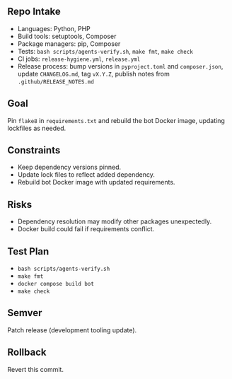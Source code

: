 ## Repo Intake
- Languages: Python, PHP
- Build tools: setuptools, Composer
- Package managers: pip, Composer
- Tests: `bash scripts/agents-verify.sh`, `make fmt`, `make check`
- CI jobs: `release-hygiene.yml`, `release.yml`
- Release process: bump versions in `pyproject.toml` and `composer.json`, update `CHANGELOG.md`, tag `vX.Y.Z`, publish notes from `.github/RELEASE_NOTES.md`

## Goal
Pin `flake8` in `requirements.txt` and rebuild the bot Docker image, updating lockfiles as needed.

## Constraints
- Keep dependency versions pinned.
- Update lock files to reflect added dependency.
- Rebuild bot Docker image with updated requirements.

## Risks
- Dependency resolution may modify other packages unexpectedly.
- Docker build could fail if requirements conflict.

## Test Plan
- `bash scripts/agents-verify.sh`
- `make fmt`
- `docker compose build bot`
- `make check`

## Semver
Patch release (development tooling update).

## Rollback
Revert this commit.
